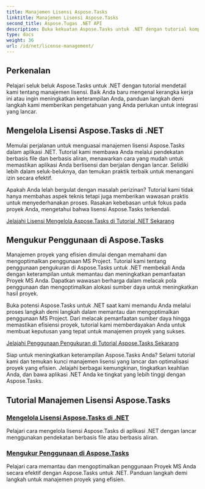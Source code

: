 ```yaml
---
title: Manajemen Lisensi Aspose.Tasks
linktitle: Manajemen Lisensi Aspose.Tasks
second_title: Aspose.Tugas .NET API
description: Buka kekuatan Aspose.Tasks untuk .NET dengan tutorial komprehensif kami. Kelola lisensi dan optimalkan penggunaan MS Project untuk manajemen proyek yang efisien.
type: docs
weight: 36
url: /id/net/license-management/
---
```


## Perkenalan

Pelajari seluk beluk Aspose.Tasks untuk .NET dengan tutorial mendetail kami tentang manajemen lisensi. Baik Anda baru mengenal kerangka kerja ini atau ingin meningkatkan keterampilan Anda, panduan langkah demi langkah kami memberikan pengetahuan yang Anda perlukan untuk integrasi yang lancar.

## Mengelola Lisensi Aspose.Tasks di .NET

Memulai perjalanan untuk menguasai manajemen lisensi Aspose.Tasks dalam aplikasi .NET. Tutorial kami membawa Anda melalui pendekatan berbasis file dan berbasis aliran, menawarkan cara yang mudah untuk memastikan aplikasi Anda berlisensi dan berjalan dengan lancar. Selidiki lebih dalam seluk-beluknya, dan temukan praktik terbaik untuk menangani izin secara efektif.

Apakah Anda lelah bergulat dengan masalah perizinan? Tutorial kami tidak hanya membahas aspek teknis tetapi juga memberikan wawasan praktis untuk menyederhanakan proses. Rasakan kebebasan untuk fokus pada proyek Anda, mengetahui bahwa lisensi Aspose.Tasks terkendali.

[Jelajahi Lisensi Mengelola Aspose.Tasks di Tutorial .NET Sekarang](./managing-license/)

## Mengukur Penggunaan di Aspose.Tasks

Manajemen proyek yang efisien dimulai dengan memahami dan mengoptimalkan penggunaan MS Project. Tutorial kami tentang penggunaan pengukuran di Aspose.Tasks untuk .NET membekali Anda dengan keterampilan untuk memantau dan meningkatkan pemanfaatan Proyek MS Anda. Dapatkan wawasan berharga dalam melacak pola penggunaan dan mengoptimalkan alokasi sumber daya untuk meningkatkan hasil proyek.

Buka potensi Aspose.Tasks untuk .NET saat kami memandu Anda melalui proses langkah demi langkah dalam memantau dan mengoptimalkan penggunaan MS Project. Dari melacak pemanfaatan sumber daya hingga memastikan efisiensi proyek, tutorial kami memberdayakan Anda untuk membuat keputusan yang tepat untuk manajemen proyek yang sukses.

[Jelajahi Penggunaan Pengukuran di Tutorial Aspose.Tasks Sekarang](./metering-usage/)

Siap untuk meningkatkan keterampilan Aspose.Tasks Anda? Selami tutorial kami dan temukan kunci manajemen lisensi yang lancar dan optimalisasi proyek yang efisien. Jelajahi berbagai kemungkinan, tingkatkan keahlian Anda, dan bawa aplikasi .NET Anda ke tingkat yang lebih tinggi dengan Aspose.Tasks.

## Tutorial Manajemen Lisensi Aspose.Tasks
### [Mengelola Lisensi Aspose.Tasks di .NET](./managing-license/)
Pelajari cara mengelola lisensi Aspose.Tasks di aplikasi .NET dengan lancar menggunakan pendekatan berbasis file atau berbasis aliran.
### [Mengukur Penggunaan di Aspose.Tasks](./metering-usage/)
Pelajari cara memantau dan mengoptimalkan penggunaan Proyek MS Anda secara efektif dengan Aspose.Tasks untuk .NET. Panduan langkah demi langkah untuk manajemen proyek yang efisien.
